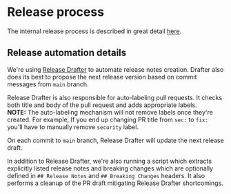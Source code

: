 # Release process

The internal release process is described in great detail
[here](http://go/sdk-release).

## Release automation details

We're using [Release Drafter](https://github.com/release-drafter/release-drafter)
to automate release notes creation. Drafter also does its best to propose
the next release version based on commit messages from `main` branch.

Release Drafter is also responsible for auto-labeling pull requests.
It checks both title and body of the pull request and adds appropriate labels. \
**NOTE:** The auto-labeling mechanism will not remove labels once they're
created. For example, If you end up changing PR title from `sec:` to `fix:`
you'll have to manually remove `security` label.

On each commit to `main` branch, Release Drafter will update the next release
draft.

In addition to Release Drafter, we're also running a script which extracts
explicitly listed release notes and breaking changes which are optionally
defined in `## Release Notes` and `## Breaking Changes` headers.
It also performs a cleanup of the PR draft mitigating Release Drafter
shortcomings.
